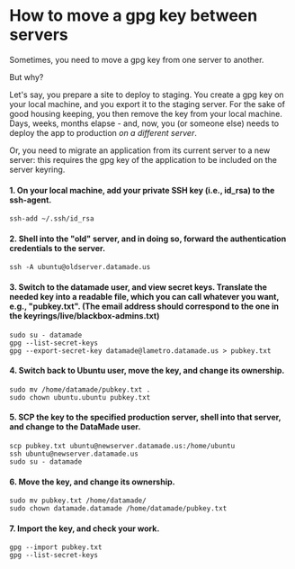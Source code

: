 # How to move a gpg key between servers

Sometimes, you need to move a gpg key from one server to another. 

But why?

Let's say, you prepare a site to deploy to staging. You create a gpg key on your local machine, and you export it to the staging server. For the sake of good housing keeping, you then remove the key from your local machine. Days, weeks, months elapse - and, now, you (or someone else) needs to deploy the app to production *on a different server*.

Or, you need to migrate an application from its current server to a new server: this requires the gpg key of the application to be included on the server keyring. 

#### 1. On your local machine, add your private SSH key (i.e., id_rsa) to the ssh-agent.

```
ssh-add ~/.ssh/id_rsa
```

#### 2. Shell into the "old" server, and in doing so, forward the authentication credentials to the server.

```
ssh -A ubuntu@oldserver.datamade.us
```

#### 3. Switch to the datamade user, and view secret keys. Translate the needed key into a readable file, which you can call whatever you want, e.g., "pubkey.txt". (The email address should correspond to the one in the keyrings/live/blackbox-admins.txt)

```
sudo su - datamade
gpg --list-secret-keys
gpg --export-secret-key datamade@lametro.datamade.us > pubkey.txt
```

#### 4. Switch back to Ubuntu user, move the key, and change its ownership.

```
sudo mv /home/datamade/pubkey.txt .
sudo chown ubuntu.ubuntu pubkey.txt
```

#### 5. SCP the key to the specified production server, shell into that server, and change to the DataMade user.

```
scp pubkey.txt ubuntu@newserver.datamade.us:/home/ubuntu
ssh ubuntu@newserver.datamade.us
sudo su - datamade
```

#### 6. Move the key, and change its ownership.

```
sudo mv pubkey.txt /home/datamade/
sudo chown datamade.datamade /home/datamade/pubkey.txt
```

####  7. Import the key, and check your work.

```
gpg --import pubkey.txt
gpg --list-secret-keys
```